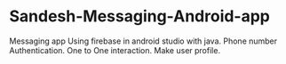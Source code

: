 # Sandesh-Messaging-Android-app
Messaging app Using firebase in android studio with java.
Phone number Authentication.
One to One interaction.
Make user profile.
